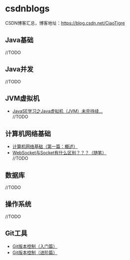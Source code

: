 # csdnblogs
CSDN博客汇总，博客地址：<https://blog.csdn.net/CiaoTigre> <br>
## Java基础
//TODO
## Java并发
//TODO
## JVM虚拟机
* [JavaSE学习之Java虚拟机（JVM）未完待续...](https://blog.csdn.net/CiaoTigre/article/details/104609473)
<br>//TODO
## 计算机网络基础
* [计算机网络基础（第一篇：概述）](https://blog.csdn.net/CiaoTigre/article/details/104712858)
* [WebSocket与Socket有什么区别？？？（随笔）](https://blog.csdn.net/CiaoTigre/article/details/104801572)
<br>//TODO
## 数据库
//TODO
## 操作系统
//TODO
## Git工具
* [Git版本控制（入门篇）](https://blog.csdn.net/CiaoTigre/article/details/104289185)
* [Git版本控制（进阶篇）](https://blog.csdn.net/CiaoTigre/article/details/104630445)
